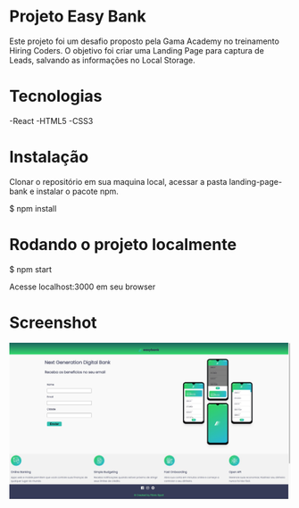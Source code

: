 # Projeto Easy Bank

Este projeto foi um desafio proposto pela Gama Academy no treinamento Hiring Coders. 
O objetivo foi criar uma Landing Page para captura de Leads, salvando as informações no Local Storage.

# Tecnologias

-React
-HTML5
-CSS3

# Instalação

Clonar o repositório em sua maquina local, acessar a pasta landing-page-bank e instalar o pacote npm.

$ npm install

# Rodando o projeto localmente

$ npm start

Acesse localhost:3000 em seu browser

# Screenshot

![image](/screenshot/screenshot.png)
